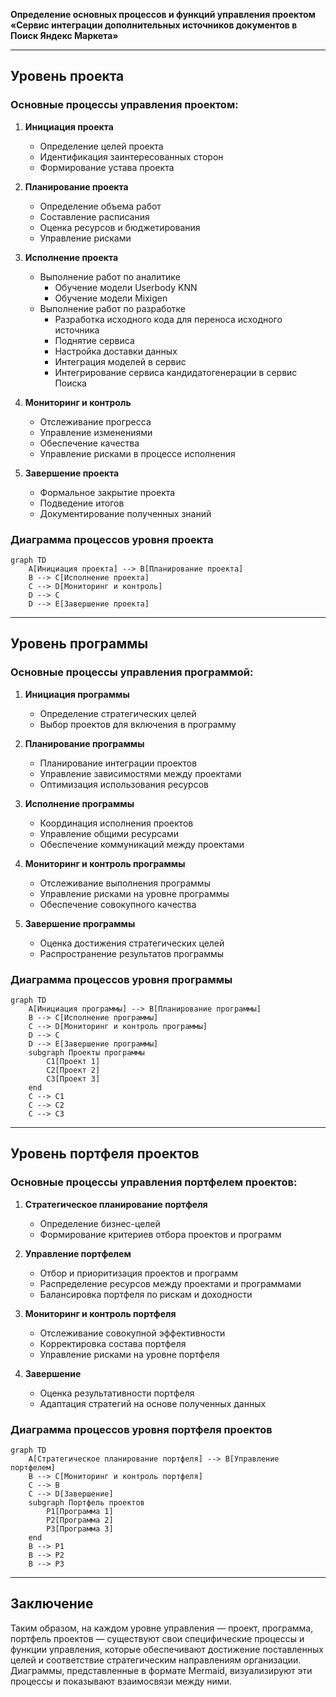 **Определение основных процессов и функций управления проектом «Сервис интеграции дополнительных источников документов в Поиск Яндекс Маркета»**

---

## Уровень проекта

### Основные процессы управления проектом:

1. **Инициация проекта**
   - Определение целей проекта
   - Идентификация заинтересованных сторон
   - Формирование устава проекта

2. **Планирование проекта**
   - Определение объема работ
   - Составление расписания
   - Оценка ресурсов и бюджетирования
   - Управление рисками

3. **Исполнение проекта**
   - Выполнение работ по аналитике
     - Обучение модели Userbody KNN
     - Обучение модели Mixigen
   - Выполнение работ по разработке
     - Разработка исходного кода для переноса исходного источника
     - Поднятие сервиса
     - Настройка доставки данных
     - Интеграция моделей в сервис
     - Интегрирование сервиса кандидатогенерации в сервис Поиска

4. **Мониторинг и контроль**
   - Отслеживание прогресса
   - Управление изменениями
   - Обеспечение качества
   - Управление рисками в процессе исполнения

5. **Завершение проекта**
   - Формальное закрытие проекта
   - Подведение итогов
   - Документирование полученных знаний

### Диаграмма процессов уровня проекта

```mermaid
graph TD
    A[Инициация проекта] --> B[Планирование проекта]
    B --> C[Исполнение проекта]
    C --> D[Мониторинг и контроль]
    D --> C
    D --> E[Завершение проекта]
```

---

## Уровень программы

### Основные процессы управления программой:

1. **Инициация программы**
   - Определение стратегических целей
   - Выбор проектов для включения в программу

2. **Планирование программы**
   - Планирование интеграции проектов
   - Управление зависимостями между проектами
   - Оптимизация использования ресурсов

3. **Исполнение программы**
   - Координация исполнения проектов
   - Управление общими ресурсами
   - Обеспечение коммуникаций между проектами

4. **Мониторинг и контроль программы**
   - Отслеживание выполнения программы
   - Управление рисками на уровне программы
   - Обеспечение совокупного качества

5. **Завершение программы**
   - Оценка достижения стратегических целей
   - Распространение результатов программы

### Диаграмма процессов уровня программы

```mermaid
graph TD
    A[Инициация программы] --> B[Планирование программы]
    B --> C[Исполнение программы]
    C --> D[Мониторинг и контроль программы]
    D --> C
    D --> E[Завершение программы]
    subgraph Проекты программы
        C1[Проект 1]
        C2[Проект 2]
        C3[Проект 3]
    end
    C --> C1
    C --> C2
    C --> C3
```

---

## Уровень портфеля проектов

### Основные процессы управления портфелем проектов:

1. **Стратегическое планирование портфеля**
   - Определение бизнес-целей
   - Формирование критериев отбора проектов и программ

2. **Управление портфелем**
   - Отбор и приоритизация проектов и программ
   - Распределение ресурсов между проектами и программами
   - Балансировка портфеля по рискам и доходности

3. **Мониторинг и контроль портфеля**
   - Отслеживание совокупной эффективности
   - Корректировка состава портфеля
   - Управление рисками на уровне портфеля

4. **Завершение**
   - Оценка результативности портфеля
   - Адаптация стратегий на основе полученных данных

### Диаграмма процессов уровня портфеля проектов

```mermaid
graph TD
    A[Стратегическое планирование портфеля] --> B[Управление портфелем]
    B --> C[Мониторинг и контроль портфеля]
    C --> B
    C --> D[Завершение]
    subgraph Портфель проектов
        P1[Программа 1]
        P2[Программа 2]
        P3[Программа 3]
    end
    B --> P1
    B --> P2
    B --> P3
```

---

## Заключение

Таким образом, на каждом уровне управления — проект, программа, портфель проектов — существуют свои специфические процессы и функции управления, которые обеспечивают достижение поставленных целей и соответствие стратегическим направлениям организации. Диаграммы, представленные в формате Mermaid, визуализируют эти процессы и показывают взаимосвязи между ними.</div></div></div>
